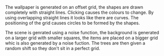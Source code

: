 The wallpaper is generated on an offset grid, the shapes are drawn completely with straight lines.
Clicking causes the colours to change. By using overlapping straight lines it looks like there are curves. The positioning of the grid causes circles to be formed by the shapes.

The scene is genrated using a noise function, the background is generated on a larger grid with smaller squares, the items are placed on a bigger grid whic is also generated by a noise fuction. The trees are then given a random shift so they don't sit in a perfect grid.
